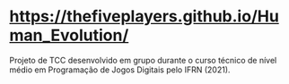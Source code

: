 # https://thefiveplayers.github.io/Human_Evolution/
Projeto de TCC desenvolvido em grupo durante o curso técnico de nível médio em Programação de Jogos Digitais pelo IFRN (2021).
